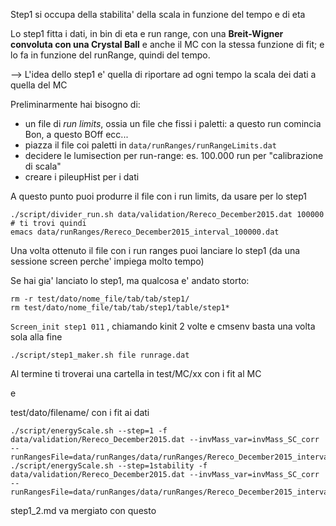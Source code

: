 Step1 si occupa della stabilita' della scala in funzione del tempo e di eta

Lo step1 fitta i dati, in bin di eta e run range, con una **Breit-Wigner convoluta con una Crystal Ball** e anche il MC con la stessa funzione di fit;
e lo fa in funzione del runRange, quindi del tempo.

--> L'idea dello step1 e' quella di riportare ad ogni tempo la scala dei dati a quella del MC

Preliminarmente hai bisogno di:
* un file di *run limits*, ossia un file che fissi i paletti: a questo run comincia Bon, a questo BOff ecc...
* piazza il file coi paletti in `data/runRanges/runRangeLimits.dat`
* decidere le lumisection per run-range: es. 100.000 run per "calibrazione di scala"
* creare i pileupHist per i dati

A questo punto puoi produrre il file con i run limits, da usare per lo step1

```
./script/divider_run.sh data/validation/Rereco_December2015.dat 100000
# ti trovi quindi
emacs data/runRanges/Rereco_December2015_interval_100000.dat
```
Una volta ottenuto il file con i run ranges puoi lanciare lo step1 (da una sessione screen perche' impiega molto tempo)

Se hai gia' lanciato lo step1, ma qualcosa e' andato storto:
```
rm -r test/dato/nome_file/tab/tab/step1/
rm test/dato/nome_file/tab/tab/step1/table/step1*
```
`Screen_init step1 011`
, chiamando kinit 2 volte e cmsenv basta una volta sola alla fine
```
./script/step1_maker.sh file runrage.dat
```

Al termine ti troverai una cartella in test/MC/xx con i fit al MC

e 

test/dato/filename/ con i fit ai dati

```
./script/energyScale.sh --step=1 -f data/validation/Rereco_December2015.dat --invMass_var=invMass_SC_corr --runRangesFile=data/runRanges/data/runRanges/Rereco_December2015_interval_100000.dat
./script/energyScale.sh --step=1stability -f data/validation/Rereco_December2015.dat --invMass_var=invMass_SC_corr --runRangesFile=data/runRanges/data/runRanges/Rereco_December2015_interval_100000.dat
```



step1_2.md va mergiato con questo
